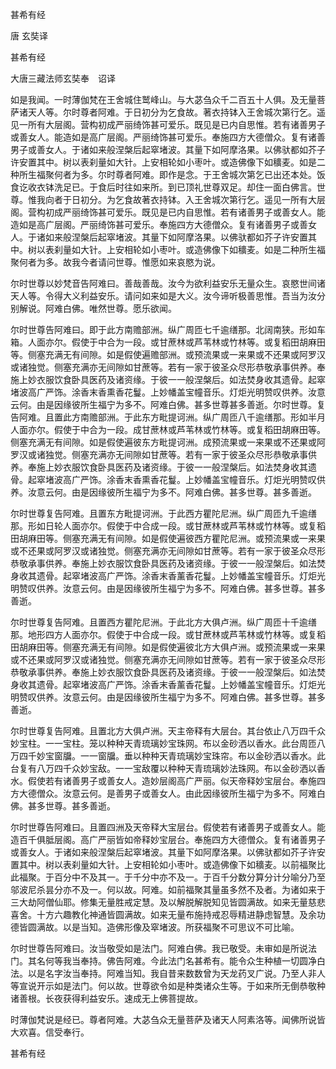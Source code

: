   甚希有经  

唐 玄奘译  

甚希有经  

大唐三藏法师玄奘奉　诏译  

如是我闻。一时薄伽梵在王舍城住鹫峰山。与大苾刍众千二百五十人俱。及无量菩萨诸天人等。尔时尊者阿难。于日初分为乞食故。著衣持钵入王舍城次第行乞。遥见一所有大层阁。营构初成严丽绮饰甚可爱乐。既见是已内自思惟。若有诸善男子或善女人。能造如是高广层阁。严丽绮饰甚可爱乐。奉施四方大德僧众。复有诸善男子或善女人。于诸如来般涅槃后起窣堵波。其量下如阿摩洛果。以佛驮都如芥子许安置其中。树以表刹量如大针。上安相轮如小枣叶。或造佛像下如穬麦。如是二种所生福聚何者为多。尔时尊者阿难。即作是念。于王舍城次第乞已出还本处。饭食讫收衣钵洗足已。于食后时往如来所。到已顶礼世尊双足。却住一面白佛言。世尊。惟我向者于日初分。为乞食故著衣持钵。入王舍城次第行乞。遥见一所有大层阁。营构初成严丽绮饰甚可爱乐。既见是已内自思惟。若有诸善男子或善女人。能造如是高广层阁。严丽绮饰甚可爱乐。奉施四方大德僧众。复有诸善男子或善女人。于诸如来般涅槃后起窣堵波。其量下如阿摩洛果。以佛驮都如芥子许安置其中。树以表刹量如大针。上安相轮如小枣叶。或造佛像下如穬麦。如是二种所生福聚何者为多。故我今者请问世尊。惟愿如来哀愍为说。  

尔时世尊以妙梵音告阿难曰。善哉善哉。汝今为欲利益安乐无量众生。哀愍世间诸天人等。令得大义利益安乐。请问如来如是大义。汝今谛听极善思惟。吾当为汝分别解说。阿难白佛。唯然世尊。愿乐欲闻。  

尔时世尊告阿难曰。即于此方南赡部洲。纵广周匝七千逾缮那。北阔南狭。形如车箱。人面亦尔。假使于中合为一段。或甘蔗林或芦苇林或竹林等。或复稻田胡麻田等。侧塞充满无有间隙。如是假使遍赡部洲。或预流果或一来果或不还果或阿罗汉或诸独觉。侧塞充满亦无间隙如甘蔗等。若有一家于彼圣众尽形恭敬承事供养。奉施上妙衣服饮食卧具医药及诸资缘。于彼一一般涅槃后。如法焚身收其遗骨。起窣堵波高广严饰。涂香末香熏香花鬘。上妙幡盖宝幢音乐。灯炬光明赞叹供养。汝意云何。由是因缘彼所生福宁为多不。阿难白佛。甚多世尊甚多善逝。尔时世尊。复告阿难。且置此方南赡部洲。于此东方毗提诃洲。纵广周匝八千逾缮那。形如半月人面亦尔。假使于中合为一段。成甘蔗林或芦苇林或竹林等。或复稻田胡麻田等。侧塞充满无有间隙。如是假使遍彼东方毗提诃洲。成预流果或一来果或不还果或阿罗汉或诸独觉。侧塞充满亦无间隙如甘蔗等。若有一家于彼圣众尽形恭敬承事供养。奉施上妙衣服饮食卧具医药及诸资缘。于彼一一般涅槃后。如法焚身收其遗骨。起窣堵波高广严饰。涂香末香熏香花鬘。上妙幡盖宝幢音乐。灯炬光明赞叹供养。汝意云何。由是因缘彼所生福宁为多不。阿难白佛。甚多世尊。甚多善逝。  

尔时世尊复告阿难。且置东方毗提诃洲。于此西方瞿陀尼洲。纵广周匝九千逾缮那。形如日轮人面亦尔。假使于中合成一段。或甘蔗林或芦苇林或竹林等。或复稻田胡麻田等。侧塞充满无有间隙。如是假使遍彼西方瞿陀尼洲。或预流果或一来果或不还果或阿罗汉或诸独觉。侧塞充满亦无间隙如甘蔗等。若有一家于彼圣众尽形恭敬承事供养。奉施上妙衣服饮食卧具医药及诸资缘。于彼一一般涅槃后。如法焚身收其遗骨。起窣堵波高广严饰。涂香末香薰香花鬘。上妙幡盖宝幢音乐。灯炬光明赞叹供养。汝意云何。由是因缘彼所生福宁为多不。阿难白佛。甚多世尊。甚多善逝。  

尔时世尊复告阿难。且置西方瞿陀尼洲。于此北方大俱卢洲。纵广周匝十千逾缮那。地形四方人面亦尔。假使于中合成一段。或甘蔗林或芦苇林或竹林等。或复稻田胡麻田等。侧塞充满无有间隙。如是假使遍彼北方大俱卢洲。或预流果或一来果或不还果或阿罗汉或诸独觉。侧塞充满亦无间隙如甘蔗等。若有一家于彼圣众尽形恭敬承事供养。奉施上妙衣服饮食卧具医药及诸资缘。于彼一一般涅槃后。如法焚身收其遗骨。起窣堵波高广严饰。涂香末香薰香花鬘。上妙幡盖宝幢音乐。灯炬光明赞叹供养。汝意云何。由是因缘彼所生福宁为多不。阿难白佛。甚多世尊。甚多善逝。  

尔时世尊复告阿难。且置北方大俱卢洲。天主帝释有大层台。其台依止八万四千众妙宝柱。一一宝柱。笼以种种天青琉璃妙宝珠网。布以金砂洒以香水。此台周匝八万四千妙宝窗牖。一一窗牖。垂以种种天青琉璃妙宝珠帘。布以金砂洒以香水。此台复有八万四千众妙宝敌。一一宝敌覆以种种天青琉璃妙法珠网。布以金砂洒以香水。假使若有诸善男子或善女人。造妙层阁高广严丽。似天帝释妙宝层台。奉施四方大德僧众。汝意云何。是善男子或善女人。由此因缘彼所生福宁为多不。阿难白佛。甚多世尊。甚多善逝。  

尔时世尊告阿难曰。且置四洲及天帝释大宝层台。假使若有诸善男子或善女人。能造百千俱胝层阁。高广严丽皆如帝释妙宝层台。奉施四方大德僧众。复有诸善男子或善女人。于诸如来般涅槃后起窣堵波。其量下如阿摩洛果。以佛驮都如芥子许安置其中。树以表刹量如大针。上安相轮如小枣叶。或造佛像下如穬麦。以前福聚比此福聚。于百分中不及其一。于千分中亦不及一。于百千分数分算分计分喻分乃至邬波尼杀昙分亦不及一。何以故。阿难。如前福聚其量虽多然不及者。为诸如来于三大劫阿僧仙耶。修集无量胜戒定慧。及以解脱解脱知见皆圆满故。如来无量慈悲喜舍。十方六趣教化神通皆圆满故。如来无量布施持戒忍辱精进静虑智慧。及余功德皆圆满故。以是当知。造佛形像及窣堵波。所获福聚不可思议不可比喻。  

尔时世尊告阿难曰。汝当敬受如是法门。阿难白佛。我已敬受。未审如是所说法门。其名何等我当奉持。佛告阿难。今此法门名甚希有。能令众生种植一切圆净白法。以是名字汝当奉持。阿难当知。我自昔来数数曾为天龙药叉广说。乃至人非人等宣说开示如是法门。何以故。世尊欲令如是种类诸众生等。于如来所无倒恭敬种诸善根。长夜获得利益安乐。速成无上佛菩提故。  

时薄伽梵说是经已。尊者阿难。大苾刍众无量菩萨及诸天人阿素洛等。闻佛所说皆大欢喜。信受奉行。  

甚希有经  
